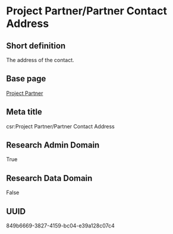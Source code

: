 # Project Partner/Partner Contact Address
## Short definition
The address of the contact.
## Base page
[Project Partner](https://github.com/EuroCRIS/CASRAI-Dictionairies/blob/main/Objects/Project%20Partner.md)
## Meta title
csr:Project Partner/Partner Contact Address
## Research Admin Domain
True
## Research Data Domain
False
## UUID
849b6669-3827-4159-bc04-e39a128c07c4

